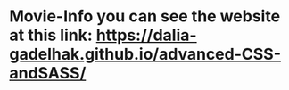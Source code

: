 # Movie-Info you can see the website at this link: https://dalia-gadelhak.github.io/advanced-CSS-andSASS/
